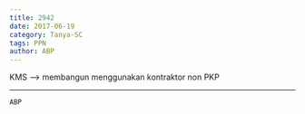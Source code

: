 ```yaml
---
title: 2942
date: 2017-06-19
category: Tanya-SC
tags: PPN
author: ABP
---
```


KMS --> membangun menggunakan kontraktor non PKP

---



`ABP`
